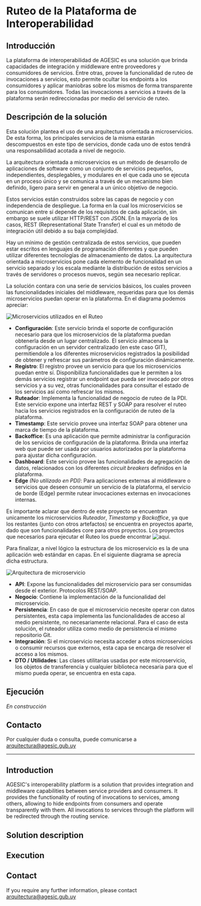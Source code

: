 # Ruteo de la Plataforma de Interoperabilidad

## Introducción
La plataforma de interoperabilidad de AGESIC es una solución que brinda capacidades de integración y middleware entre proveedores y consumidores de servicios. Entre otras, provee la funcionalidad de ruteo de invocaciones a servicios, esto permite ocultar los endpoints a los consumidores y aplicar maniobras sobre los mismos de forma transparente para los consumidores. Todas las invocaciones a servicios a través de la plataforma serán redireccionadas por medio del servicio de ruteo.

## Descripción de la solución
Esta solución plantea el uso de una arquitectura orientada a microservicios. De esta forma, los principales servicios de la misma estarán descompuestos en este tipo de servicios, donde cada uno de estos tendrá una responsabilidad acotada a nivel de negocio.

La arquitectura orientada a microservicios es un método de desarrollo de aplicaciones de software como un conjunto de servicios pequeños, independientes, desplegables, y modulares en el que cada uno se ejecuta en un proceso único y se comunica a través de un mecanismo bien definido, ligero para servir en general a un único objetivo de negocio.

Estos servicios están construidos sobre las capas de negocio y con independencia de despliegue. La forma en la cual los microservicios se comunican entre sí depende de los requisitos de cada aplicación, sin embargo se suele utilizar HTTP/REST con JSON. En la mayoría de los casos, REST (Representational State Transfer) el cual es un método de integración útil debido a su baja complejidad.

Hay un mínimo de gestión centralizada de estos servicios, que pueden estar escritos en lenguajes de programación diferentes y que pueden utilizar diferentes tecnologías de almacenamiento de datos. La arquitectura orientada a microservicios pone cada elemento de funcionalidad en un servicio separado y los escala mediante la distribución de estos servicios a través de servidores o procesos nuevos, según sea necesario replicar.

La solución contara con una serie de servicios básicos, los cuales proveen las funcionalidades iniciales del middleware, requeridas para que los demás microservicios
puedan operar en la plataforma. En el diagrama podemos apreciar:

![Microservicios utilizados en el Ruteo](https://github.com/AGESIC-UY/ruteo-pdi/blob/main/image.png?raw=true)

- **Configuración**: Este servicio brinda el soporte de configuración necesario para que los microservicios de la plataforma puedan obtenerla desde un lugar centralizado. El servicio almacena la configuración en un servidor centralizado (en este caso GIT), permitiendole a los diferentes microservicios registrados la posibilidad de obtener y refrescar sus parámetros de configuración dinámicamente.
- **Registro**: El registro provee un servicio para que los microservicios puedan entre sí. Disponibiliza funcionalidades que le permiten a los demás servicios registrar un endpoint que pueda ser invocado por otros servicios y a su vez, otras funcionalidades para consultar el estado de los servicios así como refrescar los mismos.
- **Ruteador**: Implementa la funcionalidad de negocio de ruteo de la PDI. Este servicio expone una interfaz REST y SOAP para resolver el ruteo hacia los servicios registrados en la configuración de ruteo de la plataforma.
- **Timestamp**: Este servicio provee una interfaz SOAP para obtener una marca de tiempo de la plataforma.
- **Backoffice**: Es una aplicación que permite administrar la configuración de los servicios de configuración de la plataforma. Brinda una interfaz web que puede ser usada por usuarios autorizados por la plataforma para ajustar dicha configuración.
- **Dashboard**: Este servicio provee las funcionalidades de agregación de datos, relacionados con los diferentes _circuit breakers_ definidos en la plataforma.
- **Edge** _(No utilizado en PDI)_: Para aplicaciones externas al middleware o servicios que deseen consumir un servicio de la plataforma, el servicio de borde (Edge) permite rutear invocaciones externas en invocaciones internas.

Es importante aclarar que dentro de este proyecto se encuentran unicamente los microservicios _Ruteador_, _Timestamp_ y _Backoffice_, ya que los restantes (junto con otros artefactos) se encuentra en proyectos aparte, dado que son funcionalidades core para otros proyectos. Los proyectos que necesarios para ejecutar el Ruteo los puede encontrar ![aquí](URL).

Para finalizar, a nivel lógico la estructura de los microservicio es la de una aplicación web estándar en capas. En el siguiente diagrama se aprecia dicha estructura.

![Arquitectura de microservicio](https://github.com/AGESIC-UY/ruteo-pdi/blob/main/image2.png?raw=true)

- **API**: Expone las funcionalidades del microservicio para ser consumidas desde el exterior. Protocolos REST/SOAP.
- **Negocio**: Contiene la implementación de la funcionalidad del microservicio.
- **Persistencia**: En caso de que el microservicio necesite operar con datos persistentes, esta capa implementa las funcionalidades de acceso al medio persistente, no necesariamente relacional. Para el caso de esta solución, el ruteador utiliza como medio de persistencia el mismo repositorio Git.
- **Integración**: Si el microservicio necesita acceder a otros microservicios o consumir recursos que externos, esta capa se encarga de resolver el acceso a los mismos.
- **DTO / Utilidades**: Las clases utilitarias usadas por este microservicio, los objetos de transferencia y cualquier biblioteca necesaria para que el mismo pueda operar, se encuentra en esta capa.

## Ejecución
_En construcción_

## Contacto
Por cualquier duda o consulta, puede comunicarse a arquitectura@agesic.gub.uy

---

## Introduction
AGESIC's interoperability platform is a solution that provides integration and middleware capabilities between service providers and consumers. It provides the functionality of routing of invocations to services, among others, allowing to hide endpoints from consumers and operate transparently with them. All invocations to services through the platform will be redirected through the routing service.

## Solution description


## Execution


## Contact
If you require any further information, please contact arquitectura@agesic.gub.uy





